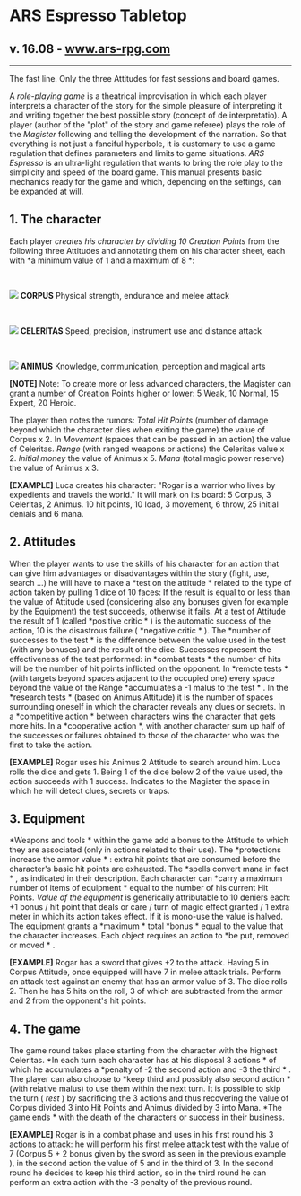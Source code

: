 # ARS Espresso Tabletop
## v. 16.08 - www.ars-rpg.com
---

The fast line. Only the three Attitudes for fast sessions and board games. 


A *role-playing game* is a theatrical improvisation in which each player interprets a character of the story for the simple pleasure of interpreting it and writing together the best possible story (concept of de interpretatio).
A player (author of the "plot" of the story and game referee) plays the role of the  *Magister* following and telling the development of the narration. So that everything is not just a fanciful hyperbole, it is customary to use a game regulation that defines parameters and limits to game situations.
*ARS Espresso* is an ultra-light regulation that wants to bring the role play to the simplicity and speed of the board game. This manual presents basic mechanics ready for the game and which, depending on the settings, can be expanded at will.



## 1. The character
Each player *creates his character by dividing 10 Creation Points* from the following three Attitudes and annotating them on his character sheet, each with  *a minimum value of 1 and a maximum of 8 *:
 
<img src="https://i.imgur.com/sfUTZJE.png" style="margin-top:30px;"> **CORPUS** 
Physical strength, endurance and melee attack

<img src="https://i.imgur.com/7hpixK6.png" style="margin-top:30px;"> **CELERITAS**
Speed, precision, instrument use and distance attack

<img src="https://i.imgur.com/vkP4lCL.png" style="margin-top:30px;"> **ANIMUS** 
Knowledge, communication, perception and magical arts



**[NOTE]**  Note: To create more or less advanced characters, the Magister can grant a number of Creation Points higher or lower: 5 Weak, 10 Normal, 15 Expert, 20 Heroic.

The player then notes the rumors:  *Total Hit Points*  (number of damage beyond which the character dies when exiting the game) the value of Corpus x 2. In  *Movement* (spaces that can be passed in an action) the value of Celeritas.  *Range*  (with ranged weapons or actions) the Celeritas value x 2. *Initial money* the value of Animus x 5.  *Mana*  (total magic power reserve) the value of Animus x 3.

**[EXAMPLE]** Luca creates his character: "Rogar is a warrior who lives by expedients and travels the world." It will mark on its board: 5 Corpus, 3 Celeritas, 2 Animus. 10 hit points, 10 load, 3 movement, 6 throw, 25 initial denials and 6 mana.



## 2. Attitudes

When the player wants to use the skills of his character for an action that can give him advantages or disadvantages within the story (fight, use, search ...) he will have to make a  *test on the attitude *  related to the type of action taken by pulling 1 dice of 10 faces: If the result is equal to or less than the value of Attitude used (considering also any bonuses given for example by the Equipment) the test succeeds, otherwise it fails.
At a test of Attitude the result of 1 (called  *positive critic * ) is the automatic success of the action, 10 is the disastrous failure (  *negative critic * ). The  *number of successes to the test *  is the difference between the value used in the test (with any bonuses) and the result of the dice.
Successes represent the effectiveness of the test performed: in  *combat tests *  the number of hits will be the number of hit points inflicted on the opponent. In  *remote tests *  (with targets beyond spaces adjacent to the occupied one) every space beyond the value of the Range  *accumulates a -1 malus to the test * . In the  *research tests *  (based on Animus Attitude) it is the number of spaces surrounding oneself in which the character reveals any clues or secrets. In a  *competitive action * between characters wins the character that gets more hits. In a  *cooperative action *, with another character sum up half of the successes or failures obtained to those of the character who was the first to take the action.

**[EXAMPLE]** Rogar uses his Animus 2 Attitude to search around him. Luca rolls the dice and gets 1. Being 1 of the dice below 2 of the value used, the action succeeds with 1 success. Indicates to the Magister the space in which he will detect clues, secrets or traps.



## 3. Equipment
 *Weapons and tools * within the game add a bonus to the Attitude to which they are associated (only in actions related to their use). The  *protections increase the armor value * : extra hit points that are consumed before the character's basic hit points are exhausted. The  *spells convert mana in fact * , as indicated in their description. Each character can  *carry a maximum number of items of equipment *  equal to the number of his current Hit Points.
 *Value of the equipment*  is generically attributable to 10 deniers each: +1 bonus / hit point that deals or care / turn of magic effect granted / 1 extra meter in which its action takes effect. If it is mono-use the value is halved.
The equipment grants a  *maximum *  total  *bonus * equal to the value that the character increases. Each object requires an action to  *be put, removed or moved * .

**[EXAMPLE]** Rogar has a sword that gives +2 to the attack. Having 5 in Corpus Attitude, once equipped will have 7 in melee attack trials. Perform an attack test against an enemy that has an armor value of 3. The dice rolls 2. Then he has 5 hits on the roll, 3 of which are subtracted from the armor and 2 from the opponent's hit points.



## 4. The game
The game round takes place starting from the character with the highest Celeritas.  *In each turn each character has at his disposal 3 actions *  of which he accumulates a  *penalty of -2 the second action and -3 the third * . The player can also choose to  *keep third and possibly also second action * (with relative malus) to use them within the next turn. It is possible to skip the turn ( *rest* ) by sacrificing the 3 actions and thus recovering the value of Corpus divided 3 into Hit Points and Animus divided by 3 into Mana.  *The game ends * with the death of the characters or success in their business.

**[EXAMPLE]** Rogar is in a combat phase and uses in his first round his 3 actions to attack: he will perform his first melee attack test with the value of 7 (Corpus 5 + 2 bonus given by the sword as seen in the previous example ), in the second action the value of 5 and in the third of 3. In the second round he decides to keep his third action, so in the third round he can perform an extra action with the -3 penalty of the previous round.
